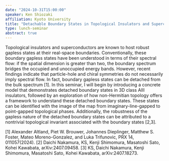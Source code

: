 ```yaml
---
date: "2024-10-31T15:00:00"
speaker: Ken Shiozaki
affiliation: Kyoto University
title: "Detachable Boundary States in Topological Insulators and Superconductors"
type: lunch-seminar
abstract: true
---
```


Topological insulators and superconductors are known to host robust gapless states at their real-space boundaries. Conventionally, these boundary gapless states have been understood in terms of their spectral flow: if the spatial dimension is greater than two, the boundary spectrum bridges the occupied and unoccupied energy bands. However, recent findings indicate that particle-hole and chiral symmetries do not necessarily imply spectral flow. In fact, boundary gapless states can be detached from the bulk spectrum [1]. In this seminar, I will begin by introducing a concrete model that demonstrates detached boundary states in 3D class AIII insulators, followed by an exploration of how non-Hermitian topology offers a framework to understand these detached boundary states. These states can be identified with the image of the map from imaginary-line-gapped to point-gapped topological phases. Additionally, the robustness of the gapless nature of the detached boundary states can be attributed to a nontrivial topological invariant associated with the boundary states [2,3].

[1] Alexander Altland, Piet W. Brouwer, Johannes Dieplinger, Matthew S. Foster, Mateo Moreno-Gonzalez, and Luka Trifunovic, PRX 14, 011057(2024).
[2] Daichi Nakamura, KS, Kenji Shimomura, Masatoshi Sato, Kohei Kawabata, arXiv:2407.09458.
[3] KS, Daichi Nakamura, Kenji Shimomura, Masatoshi Sato, Kohei Kawabata, arXiv:2407.18273.
